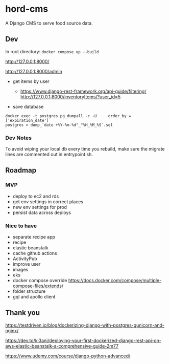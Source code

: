 # hord-cms

A Django CMS to serve food source data.

## Dev

In root directory:
`docker compose up --build`

http://127.0.0.1:8000/

http://127.0.0.1:8000/admin


- get items by user
    - https://www.django-rest-framework.org/api-guide/filtering/
    http://127.0.0.1:8000/inventoryItems/?user_id=5

- save database

```
docker exec -t postgres pg_dumpall -c -U     order_by = ['expiration_date']
postgres > dump_`date +%Y-%m-%d"_"%H_%M_%S`.sql
```

### Dev Notes
To avoid wiping your local db every time you rebuild, make sure the migrate lines are commented out in entrypoint.sh.

## Roadmap

### MVP

- deploy to ec2 and rds
- get env settings in correct places
- new env settings for prod
- persist data across deploys

### Nice to have

- separate recipe app
- recipe
- elastic beanstalk
- cache github actions
- ActivityPub
- improve user
- images
- eks
- docker compose override https://docs.docker.com/compose/multiple-compose-files/extends/
- folder structure
- gql and apollo client

## Thank you

https://testdriven.io/blog/dockerizing-django-with-postgres-gunicorn-and-nginx/

https://dev.to/ki3ani/deploying-your-first-dockerized-django-rest-api-on-aws-elastic-beanstalk-a-comprehensive-guide-2m77

https://www.udemy.com/course/django-python-advanced/
